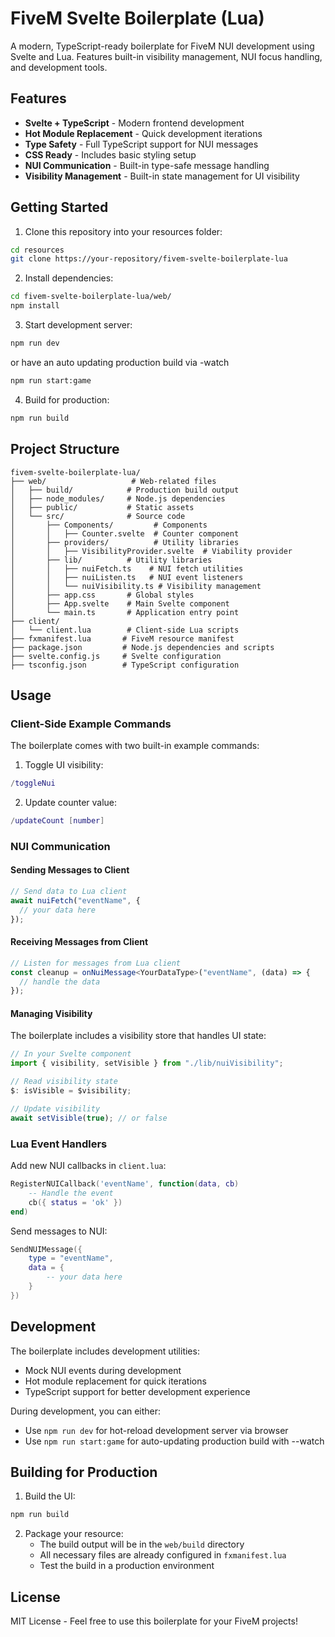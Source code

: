 # FiveM Svelte Boilerplate (Lua)

A modern, TypeScript-ready boilerplate for FiveM NUI development using Svelte and Lua. Features built-in visibility management, NUI focus handling, and development tools.

## Features

- **Svelte + TypeScript** - Modern frontend development
- **Hot Module Replacement** - Quick development iterations
- **Type Safety** - Full TypeScript support for NUI messages
- **CSS Ready** - Includes basic styling setup
- **NUI Communication** - Built-in type-safe message handling
- **Visibility Management** - Built-in state management for UI visibility

## Getting Started

1. Clone this repository into your resources folder:

```bash
cd resources
git clone https://your-repository/fivem-svelte-boilerplate-lua
```

2. Install dependencies:

```bash
cd fivem-svelte-boilerplate-lua/web/
npm install
```

3. Start development server:

```bash
npm run dev
```

or have an auto updating production build via -watch

```bash
npm run start:game
```

4. Build for production:

```bash
npm run build
```

## Project Structure

```
fivem-svelte-boilerplate-lua/
├── web/                   # Web-related files
│   ├── build/            # Production build output
│   ├── node_modules/     # Node.js dependencies
│   ├── public/           # Static assets
│   └── src/              # Source code
│       ├── Components/         # Components
│       │   ├── Counter.svelte  # Counter component
│       ├── providers/          # Utility libraries
│       │   ├── VisibilityProvider.svelte  # Viability provider
│       ├── lib/          # Utility libraries
│       │   ├── nuiFetch.ts    # NUI fetch utilities
│       │   ├── nuiListen.ts   # NUI event listeners
│       │   └── nuiVisibility.ts # Visibility management
│       ├── app.css       # Global styles
│       ├── App.svelte    # Main Svelte component
│       └── main.ts       # Application entry point
├── client/
│   └── client.lua        # Client-side Lua scripts
├── fxmanifest.lua       # FiveM resource manifest
├── package.json         # Node.js dependencies and scripts
├── svelte.config.js     # Svelte configuration
├── tsconfig.json        # TypeScript configuration
```

## Usage

### Client-Side Example Commands

The boilerplate comes with two built-in example commands:

1. Toggle UI visibility:

```lua
/toggleNui
```

2. Update counter value:

```lua
/updateCount [number]
```

### NUI Communication

#### Sending Messages to Client

```typescript
// Send data to Lua client
await nuiFetch("eventName", {
  // your data here
});
```

#### Receiving Messages from Client

```typescript
// Listen for messages from Lua client
const cleanup = onNuiMessage<YourDataType>("eventName", (data) => {
  // handle the data
});
```

#### Managing Visibility

The boilerplate includes a visibility store that handles UI state:

```typescript
// In your Svelte component
import { visibility, setVisible } from "./lib/nuiVisibility";

// Read visibility state
$: isVisible = $visibility;

// Update visibility
await setVisible(true); // or false
```

### Lua Event Handlers

Add new NUI callbacks in `client.lua`:

```lua
RegisterNUICallback('eventName', function(data, cb)
    -- Handle the event
    cb({ status = 'ok' })
end)
```

Send messages to NUI:

```lua
SendNUIMessage({
    type = "eventName",
    data = {
        -- your data here
    }
})
```

## Development

The boilerplate includes development utilities:

- Mock NUI events during development
- Hot module replacement for quick iterations
- TypeScript support for better development experience

During development, you can either:

- Use `npm run dev` for hot-reload development server via browser
- Use `npm run start:game` for auto-updating production build with --watch

## Building for Production

1. Build the UI:

```bash
npm run build
```

2. Package your resource:
   - The build output will be in the `web/build` directory
   - All necessary files are already configured in `fxmanifest.lua`
   - Test the build in a production environment

## License

MIT License - Feel free to use this boilerplate for your FiveM projects!
